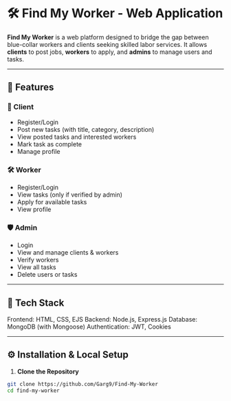 # 🛠️ Find My Worker - Web Application

**Find My Worker** is a web platform designed to bridge the gap between blue-collar workers and clients seeking skilled labor services. It allows **clients** to post jobs, **workers** to apply, and **admins** to manage users and tasks.

---

## 🚀 Features

### 👥 Client
- Register/Login
- Post new tasks (with title, category, description)
- View posted tasks and interested workers
- Mark task as complete
- Manage profile

### 🛠️ Worker
- Register/Login
- View tasks (only if verified by admin)
- Apply for available tasks
- View profile

### 🛡️ Admin
- Login
- View and manage clients & workers
- Verify workers
- View all tasks
- Delete users or tasks

---

## 📂 Tech Stack

Frontend: HTML, CSS, EJS
Backend: Node.js, Express.js
Database: MongoDB (with Mongoose)
Authentication: JWT, Cookies

---

## ⚙️ Installation & Local Setup

1. **Clone the Repository**
```bash
git clone https://github.com/Garg9/Find-My-Worker
cd find-my-worker
